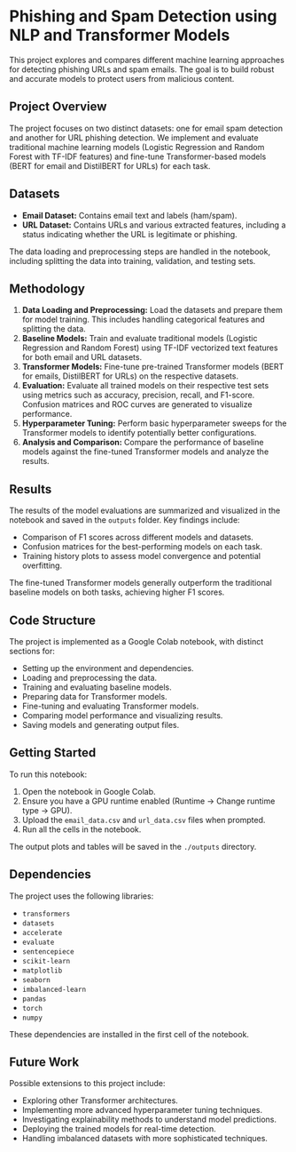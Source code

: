 # Phishing and Spam Detection using NLP and Transformer Models

This project explores and compares different machine learning approaches for detecting phishing URLs and spam emails. The goal is to build robust and accurate models to protect users from malicious content.

## Project Overview

The project focuses on two distinct datasets: one for email spam detection and another for URL phishing detection. We implement and evaluate traditional machine learning models (Logistic Regression and Random Forest with TF-IDF features) and fine-tune Transformer-based models (BERT for email and DistilBERT for URLs) for each task.

## Datasets

- **Email Dataset:** Contains email text and labels (ham/spam).
- **URL Dataset:** Contains URLs and various extracted features, including a status indicating whether the URL is legitimate or phishing.

The data loading and preprocessing steps are handled in the notebook, including splitting the data into training, validation, and testing sets.

## Methodology

1.  **Data Loading and Preprocessing:** Load the datasets and prepare them for model training. This includes handling categorical features and splitting the data.
2.  **Baseline Models:** Train and evaluate traditional models (Logistic Regression and Random Forest) using TF-IDF vectorized text features for both email and URL datasets.
3.  **Transformer Models:** Fine-tune pre-trained Transformer models (BERT for emails, DistilBERT for URLs) on the respective datasets.
4.  **Evaluation:** Evaluate all trained models on their respective test sets using metrics such as accuracy, precision, recall, and F1-score. Confusion matrices and ROC curves are generated to visualize performance.
5.  **Hyperparameter Tuning:** Perform basic hyperparameter sweeps for the Transformer models to identify potentially better configurations.
6.  **Analysis and Comparison:** Compare the performance of baseline models against the fine-tuned Transformer models and analyze the results.

## Results

The results of the model evaluations are summarized and visualized in the notebook and saved in the `outputs` folder. Key findings include:

-   Comparison of F1 scores across different models and datasets.
-   Confusion matrices for the best-performing models on each task.
-   Training history plots to assess model convergence and potential overfitting.

The fine-tuned Transformer models generally outperform the traditional baseline models on both tasks, achieving higher F1 scores.

## Code Structure

The project is implemented as a Google Colab notebook, with distinct sections for:

-   Setting up the environment and dependencies.
-   Loading and preprocessing the data.
-   Training and evaluating baseline models.
-   Preparing data for Transformer models.
-   Fine-tuning and evaluating Transformer models.
-   Comparing model performance and visualizing results.
-   Saving models and generating output files.

## Getting Started

To run this notebook:

1.  Open the notebook in Google Colab.
2.  Ensure you have a GPU runtime enabled (Runtime -> Change runtime type -> GPU).
3.  Upload the `email_data.csv` and `url_data.csv` files when prompted.
4.  Run all the cells in the notebook.

The output plots and tables will be saved in the `./outputs` directory.

## Dependencies

The project uses the following libraries:

-   `transformers`
-   `datasets`
-   `accelerate`
-   `evaluate`
-   `sentencepiece`
-   `scikit-learn`
-   `matplotlib`
-   `seaborn`
-   `imbalanced-learn`
-   `pandas`
-   `torch`
-   `numpy`

These dependencies are installed in the first cell of the notebook.

## Future Work

Possible extensions to this project include:

-   Exploring other Transformer architectures.
-   Implementing more advanced hyperparameter tuning techniques.
-   Investigating explainability methods to understand model predictions.
-   Deploying the trained models for real-time detection.
-   Handling imbalanced datasets with more sophisticated techniques.
